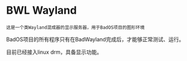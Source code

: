 # BWL Wayland

`这是一个类Wayland混成器的显示服务器，用于BadOS项目的图形环境`

BadOS项目的所有程序只有在BadWayland完成后，才能够正常测试、运行。

目前已经接入linux drm，具备显示功能。

